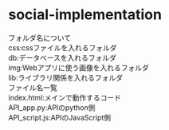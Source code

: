 # social-implementation
フォルダ名について<br>css:cssファイルを入れるフォルダ<br>db:データベースを入れるフォルダ<br>img:Webアプリに使う画像を入れるフォルダ<br>lib:ライブラリ関係を入れるフォルダ<br>ファイル名一覧<br>index.html:メインで動作するコード<br>API_app.py:APIのpython側<br>API_script.js:APIのJavaScript側
